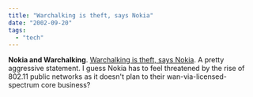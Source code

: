 ```yaml
---
title: "Warchalking is theft, says Nokia"
date: "2002-09-20"
tags: 
  - "tech"
---
```


**Nokia and Warchalking**. [Warchalking is theft, says Nokia](http://www.pcw.co.uk/News/1135130). A pretty aggressive statement. I guess Nokia has to feel threatened by the rise of 802.11 public networks as it doesn't plan to their wan-via-licensed-spectrum core business?

